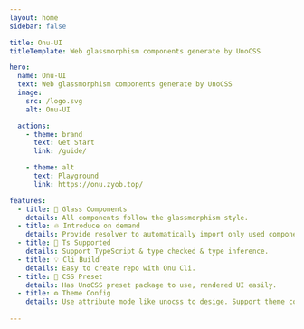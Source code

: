 ```yaml
---
layout: home
sidebar: false

title: Onu-UI
titleTemplate: Web glassmorphism components generate by UnoCSS

hero:
  name: Onu-UI
  text: Web glassmorphism components generate by UnoCSS
  image: 
    src: /logo.svg
    alt: Onu-UI

  actions:
    - theme: brand
      text: Get Start
      link: /guide/

    - theme: alt
      text: Playground
      link: https://onu.zyob.top/

features:
  - title: 🌈 Glass Components
    details: All components follow the glassmorphism style.
  - title: 🔥 Introduce on demand 
    details: Provide resolver to automatically import only used components.
  - title: 🎉 Ts Supported
    details: Support TypeScript & type checked & type inference.
  - title: 💡 Cli Build
    details: Easy to create repo with Onu Cli.
  - title: 🍬 CSS Preset
    details: Has UnoCSS preset package to use, rendered UI easily.
  - title: ⚙️ Theme Config
    details: Use attribute mode like unocss to desige. Support theme config to customize theme.
    
---
```

